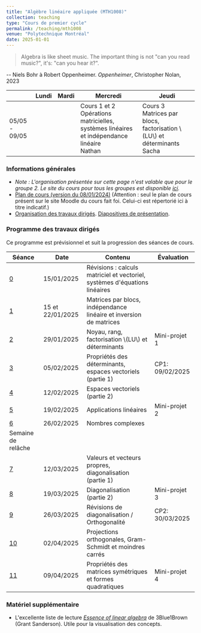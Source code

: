 ```yaml
---
title: "Algèbre linéaire appliquée (MTH1008)"
collection: teaching
type: "Cours de premier cycle"
permalink: /teaching/mth1008
venue: "Polytechnique Montréal"
date: 2025-01-01
---
```


> Algebra is like sheet music. The important thing is not "can you read music?", it's: "can you hear it?".

-- Niels Bohr à Robert Oppenheimer. *Oppenheimer*, Christopher Nolan, 2023

|               | Lundi | Mardi | Mercredi                                                                                           | Jeudi                                                                              |
| ------------- | ----- | ----- | -------------------------------------------------------------------------------------------------- | ---------------------------------------------------------------------------------- |
| 05/05 - 09/05 |       |       | Cours 1 et 2 <br> Opérations matricielles, systèmes linéaires et indépendance linéaire <br> Nathan | Cours 3 <br> Matrices par blocs, factorisation \\(LU\\) et déterminants <br> Sacha |

### Informations générales

- *Note : L'organisation présentée sur cette page n'est valable que pour le groupe 2. Le site du cours pour tous les groupes est disponible [ici](https://www.polymtl.ca/programmes/cours/algebre-lineaire-appliquee).*
- [Plan de cours (version du 08/01/2024)](/files/Plan_de_cours_MTH1008_H25.pdf) (Attention : seul le plan de cours présent sur le site Moodle du cours fait foi. Celui-ci est répertorié ici à titre indicatif.)
- [Organisation des travaux dirigés](/teaching/mth1008/organisation). [Diapositives de présentation](/files/intro-td.pdf).

### Programme des travaux dirigés

Ce programme est prévisionnel et suit la progression des séances de cours.

| Séance                       | Date             | Contenu                                                                    | Évaluation      |
| ---------------------------- | ---------------- | -------------------------------------------------------------------------- | --------------- |
| [0](/teaching/mth1008/td0)   | 15/01/2025       | Révisions : calculs matriciel et vectoriel, systèmes d'équations linéaires |
| [1](/teaching/mth1008/td1)   | 15 et 22/01/2025 | Matrices par blocs, indépendance linéaire et inversion de matrices         |
| [2](/teaching/mth1008/td2)   | 29/01/2025       | Noyau, rang, factorisation \\(LU\\) et déterminants                        | Mini-projet 1   |
| [3](/teaching/mth1008/td3)   | 05/02/2025       | Propriétés des déterminants, espaces vectoriels (partie 1)                 | CP1: 09/02/2025 |
| [4](/teaching/mth1008/td4)   | 12/02/2025       | Espaces vectoriels (partie 2)                                              |
| [5](/teaching/mth1008/td5)   | 19/02/2025       | Applications linéaires                                                     | Mini-projet 2   |
| [6](/teaching/mth1008/td6)   | 26/02/2025       | Nombres complexes                                                          |
| Semaine de relâche           |                  |                                                                            |
| [7](/teaching/mth1008/td7)   | 12/03/2025       | Valeurs et vecteurs propres, diagonalisation (partie 1)                    |
| [8](/teaching/mth1008/td8)   | 19/03/2025       | Diagonalisation (partie 2)                                                 | Mini-projet 3   |
| [9](/teaching/mth1008/td9)   | 26/03/2025       | Révisions de diagonalisation / Orthogonalité                               | CP2: 30/03/2025 |
| [10](/teaching/mth1008/td10) | 02/04/2025       | Projections orthogonales, Gram-Schmidt et moindres carrés                  |                 |
| [11](/teaching/mth1008/td11) | 09/04/2025       | Propriétés des matrices symétriques et formes quadratiques                 | Mini-projet 4   |

### Matériel supplémentaire

- L'excellente liste de lecture [*Essence of linear algebra*](https://www.youtube.com/playlist?list=PLZHQObOWTQDPD3MizzM2xVFitgF8hE_ab) de 3Blue1Brown (Grant Sanderson). Utile pour la visualisation des concepts.
